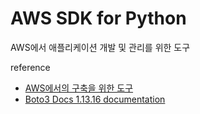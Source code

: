 # AWS SDK for Python 

AWS에서 애플리케이션 개발 및 관리를 위한 도구

reference
- [AWS에서의 구축을 위한 도구](https://aws.amazon.com/ko/tools/)
- [Boto3 Docs 1.13.16 documentation](https://boto3.amazonaws.com/v1/documentation/api/latest/guide/quickstart.html)
